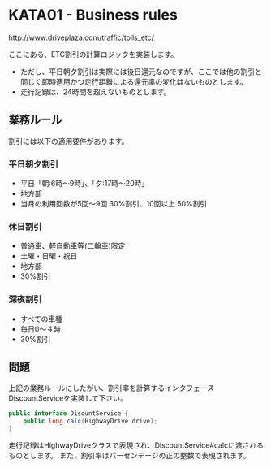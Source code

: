 # KATA01 - Business rules

http://www.driveplaza.com/traffic/tolls_etc/

ここにある、ETC割引の計算ロジックを実装します。

- ただし、平日朝夕割引は実際には後日還元なのですが、ここでは他の割引と同じく即時適用かつ走行距離による還元率の変化はないものとします。
- 走行記録は、24時間を超えないものとします。


## 業務ルール

割引には以下の適用要件があります。

### 平日朝夕割引

- 平日「朝:6時〜9時」、「夕:17時〜20時」
- 地方部　
- 当月の利用回数が5回〜9回 30%割引、10回以上 50%割引

### 休日割引

- 普通車、軽自動車等(二輪車)限定
- 土曜・日曜・祝日
- 地方部
- 30%割引

### 深夜割引

- すべての車種
- 毎日0〜４時
- 30%割引

## 問題

上記の業務ルールにしたがい、割引率を計算するインタフェースDiscountServiceを実装して下さい。

```java
public interface DisountService {
    public long calc(HighwayDrive drive);
}
```

走行記録はHighwayDriveクラスで表現され、DiscountService#calcに渡されるものとします。
また、割引率はパーセンテージの正の整数で表現されます。

